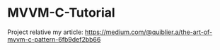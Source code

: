 # MVVM-C-Tutorial
Project relative my article: https://medium.com/@quiblier.a/the-art-of-mvvm-c-pattern-6fb9def2bb66
